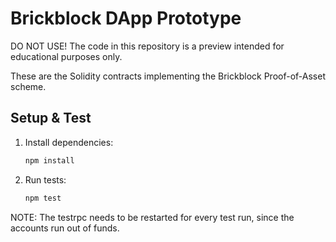 # Brickblock DApp Prototype

DO NOT USE! The code in this repository is a preview intended for educational purposes only.

These are the Solidity contracts implementing the Brickblock Proof-of-Asset scheme.

## Setup & Test

1. Install dependencies:

    ```sh
    npm install
    ```

2. Run tests:

    ```sh
    npm test
    ```

NOTE: The testrpc needs to be restarted for every test run, since the accounts run out of funds.
